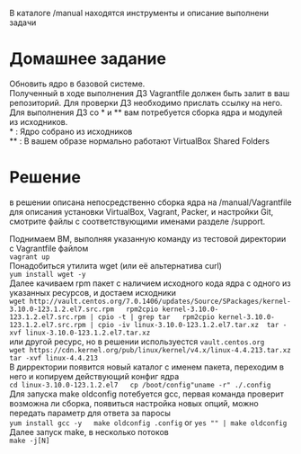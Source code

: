 В каталоге /manual находятся инструменты и описание выполнени задачи

# Домашнее задание  

Обновить ядро в базовой системе.  
Полученный в ходе выполнения ДЗ Vagrantfile должен быть залит в ваш репозиторий. Для проверки ДЗ необходимо прислать ссылку на него.  
Для выполнения ДЗ со * и ** вам потребуется сборка ядра и модулей из исходников.  
\* : Ядро собрано из исходников  
** : В вашем образе нормально работают VirtualBox Shared Folders  

# Решение  
в решении описанa непосредственно сборка ядра на /manual/Vagrantfile для описания установки VirtualBox, Vagrant, Packer, и настройки Git, смотрите файлы с соответствующими именами разделе /support.   
  
Поднимаем ВМ, выполняя указанную команду из тестовой директории с Vagrantfile файлом  
`vagrant up`  
Понадобиться утилита wget (или её альтернатива сurl)  
`yum install wget -y`  
Далее качиваем rpm пакет с наличием исходного кода ядра с одного из указанных ресурсов, и достаем исходники   
`wget http://vault.centos.org/7.0.1406/updates/Source/SPackages/kernel-3.10.0-123.1.2.el7.src.rpm  
rpm2cpio kernel-3.10.0-123.1.2.el7.src.rpm | cpio -t | grep tar  
rpm2cpio kernel-3.10.0-123.1.2.el7.src.rpm | cpio -iv linux-3.10.0-123.1.2.el7.tar.xz 
tar -xvf linux-3.10.0-123.1.2.el7.tar.xz`  
или другой ресурс, но в решении используестся `vault.centos.org`  
`wget https://cdn.kernel.org/pub/linux/kernel/v4.x/linux-4.4.213.tar.xz  
tar -xvf linux-4.4.213`  
В дирректории появится новый каталог с именем пакета, переходим в него и копируем действующий конфиг ядра  
`cd linux-3.10.0-123.1.2.el7  
cp /boot/config"uname -r" ./.config`  
Для запуска make oldconfig потебуется gcc, первая команда проверит возможна ли сборка, появиться настройка новых опций, можно передать параметр для ответа за паросы  
`yum install gcc -y  
make oldconfig .config` or `yes "" | make oldconfig`  
Далее запуск make, в несколько потоков  
`make -j[N]`  

